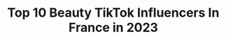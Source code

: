 ---
title: Top 10 Beauty TikTok Influencers In France in 2023
description: >-
  Find top beauty TikTok influencers in France in 2023. Most popular hashtags: #pourtoi #foryou #makeup #love.
platform: TikTok
hits: 266
text_top: Analyze the most popular TikTok profiles on inBeat.
text_bottom: Our database aggregates 266 TikTok influencers like this in France for you to collaborate.
profiles:
  - username: "dreamygeek"
    fullname: >-
      Dreamy Giirl
    bio: >-
      ~ 67k 🥳✨ ... 70k 🍀 💋💄Insta :dreamygiirl 💄 💋 ❄️ Beauty - Bath Bombs ❄️
    location: "France"
    followers: 67600
    engagement: 2130
    commentsToLikes: 0.008601
    id: ckbkmxhbfgrmv0j23jgpg3pci
    verified: false
    hashtags: "#bathbombchallenge, #calendrierdelavent, #bathbombtime, #catoftiktok"
  - username: "richaard2609"
    fullname: >-
      Richard ✨
    bio: >-
      Beauty guru ✨ IG : Richaard2609 YT : Richaard
    location: "France"
    followers: 93300
    engagement: 1572
    commentsToLikes: 0.014327
    id: ck8p11rzxjevx0j78qvej3yeb
    verified: true
    hashtags: "#makeup, #toujoursplus"
  - username: "zozoliina.insta"
    fullname: >-
      Zozoliina
    bio: >-
      Life Style, Beauty , Tutoriel, Enjoy my happy Life !
    location: "France"
    followers: 18600
    engagement: 703
    commentsToLikes: 0.042104
    id: ckach9fl6ygny0i787ogxsms5
    verified: false
    hashtags: "#foryoupage, #marseille, #foryou, #pourtoi"
  - username: "romi.vanila"
    fullname: >-
      romi.vanila
    bio: >-
      ✨✨✨ Dance - Beauty - Fun INSTAGRAM —> romi_vanila 📩: romi.vanila@gmail.com
    location: "France"
    followers: 81700
    engagement: 733
    commentsToLikes: 0.031160
    id: ckbbeube03m3e0j23jpo7ocp8
    verified: false
    hashtags: "#zoommyface, #parati, #fy, #pourtoi"
  - username: "leadjadja"
    fullname: >-
      Lea Djadja
    bio: >-
      Beauty Inspiration ✨ Fun time 💫 C’est que de l’amour ⭐️ Insta: @lianeanea
    location: "France"
    followers: 98500
    engagement: 894
    commentsToLikes: 0.007069
    id: ckav70nz5dxvn0j237i88dnlj
    verified: false
    hashtags: "#pourtoi, #makeuptutorial, #youtubechannel, #confinement"
  - username: "mikhael444"
    fullname: >-
      Mikhael
    bio: >-
      Mikhael Insta m_beauty_fighter Youtube Mikhael Training MMApro Coach sportif
    location: "France"
    followers: 8937
    engagement: 1046
    commentsToLikes: 0.018795
    id: ckb9iyw0s9y8f0j23pptgcvv7
    verified: false
    hashtags: "#security, #duet, #duo, #tuto"
  - username: "belleputri"
    fullname: >-
      Putri Yulandari 🦋
    bio: >-
      Travel & Fashion & Beauty 🌍👗 Indo 🇲🇨📍France 🇫🇷 Insta: @putriyulandariii
    location: "France"
    followers: 5737
    engagement: 437
    commentsToLikes: 0.042471
    id: ckb9t82ber3se0j239q6mgb9s
    verified: false
    hashtags: "#travelbucketlist, #travel, #foryou, #france"
  - username: "militza.yovanka"
    fullname: >-
      Militza Yovanka
    bio: >-
      Follow me on Instagram for daily content: Militzayovanka Fashion & beauty ✨
    location: "France"
    followers: 157500
    engagement: 667
    commentsToLikes: 0.010392
    id: ckbqmx4tf7stm0j239l2w2dso
    verified: false
    hashtags: "#fyp, #transformation, #lorealparis, #bodypositivity"
  - username: "yeya_beauty"
    fullname: >-
      Léa Sabatier
    bio: >-
      Passionné de make up et de mode 💅🏼✨ Insta: beauty_make09
    location: "France"
    followers: 2559
    engagement: 872
    commentsToLikes: 0.013892
    id: ckcdy0ym4gegm0j23wgcu209c
    verified: false
    hashtags: "#pourtoi, #foryou, #makeup, #make"
  - username: "noem.musik"
    fullname: >-
      Noem Off
    bio: >-
      Artiste Chanteuse🎼🎶 Insta//Noem_officiel Snap//Noem_officiel Play on SPOTIFY
    location: "France"
    followers: 125400
    engagement: 1997
    commentsToLikes: 0.057804
    id: ckc7skrx9xcl80j23h6qzk876
    verified: true
    hashtags: "#humour, #singing, #lumieresur, #frenchgirl"
---